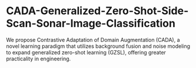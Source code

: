 # CADA-Generalized-Zero-Shot-Side-Scan-Sonar-Image-Classification
We propose Contrastive Adaptation of Domain Augmentation (CADA), a novel learning paradigm that utilizes background fusion and noise modeling to expand generalized zero-shot learning (GZSL), offering greater practicality in engineering.
